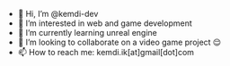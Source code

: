 - 👋 Hi, I’m @kemdi-dev
- 👀 I’m interested in web and game development
- 🌱 I’m currently learning unreal engine
- 💞️ I’m looking to collaborate on a video game project 😌
- 📫 How to reach me: kemdi.ik[at]gmail[dot]com

<!---
kemdi2019/kemdi2019 is a ✨ special ✨ repository because its `README.md` (this file) appears on your GitHub profile.
You can click the Preview link to take a look at your changes.
--->
